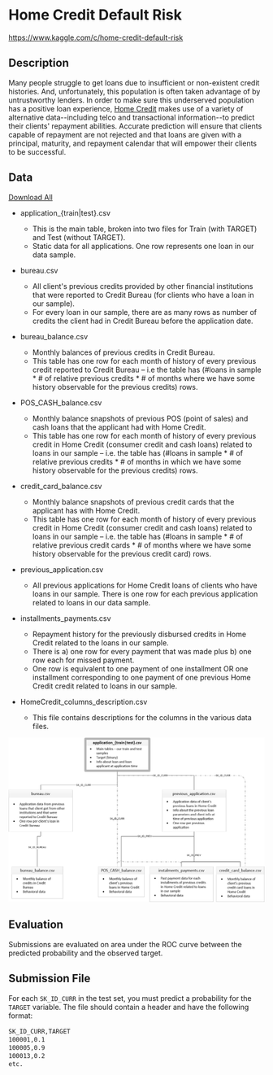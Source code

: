 # Home Credit Default Risk
https://www.kaggle.com/c/home-credit-default-risk

## Description
Many people struggle to get loans due to insufficient or non-existent credit histories. And, unfortunately, this population is often taken advantage of by untrustworthy lenders. In order to make sure this underserved population has a positive loan experience, [Home Credit](http://www.homecredit.net) makes use of a variety of alternative data--including telco and transactional information--to predict their clients' repayment abilities. Accurate prediction will ensure that clients capable of repayment are not rejected and that loans are given with a principal, maturity, and repayment calendar that will empower their clients to be successful.

## Data
[Download All](https://www.kaggle.com/c/9120/download-all)

* application_{train|test}.csv

    * This is the main table, broken into two files for Train (with TARGET) and Test (without TARGET).
    * Static data for all applications. One row represents one loan in our data sample.
    
* bureau.csv

    * All client's previous credits provided by other financial institutions that were reported to Credit Bureau (for clients who have a loan in our sample).
    * For every loan in our sample, there are as many rows as number of credits the client had in Credit Bureau before the application date.
    
* bureau_balance.csv

    * Monthly balances of previous credits in Credit Bureau.
    * This table has one row for each month of history of every previous credit reported to Credit Bureau – i.e the table has (#loans in sample * # of relative previous credits * # of months where we have some history observable for the previous credits) rows.

* POS_CASH_balance.csv

    * Monthly balance snapshots of previous POS (point of sales) and cash loans that the applicant had with Home Credit.
    * This table has one row for each month of history of every previous credit in Home Credit (consumer credit and cash loans) related to loans in our sample – i.e. the table has (#loans in sample * # of relative previous credits * # of months in which we have some history observable for the previous credits) rows.

* credit_card_balance.csv

    * Monthly balance snapshots of previous credit cards that the applicant has with Home Credit.
    * This table has one row for each month of history of every previous credit in Home Credit (consumer credit and cash loans) related to loans in our sample – i.e. the table has (#loans in sample * # of relative previous credit cards * # of months where we have some history observable for the previous credit card) rows.

* previous_application.csv

    * All previous applications for Home Credit loans of clients who have loans in our sample.
There is one row for each previous application related to loans in our data sample.

* installments_payments.csv

    * Repayment history for the previously disbursed credits in Home Credit related to the loans in our sample.
    * There is a) one row for every payment that was made plus b) one row each for missed payment.
    * One row is equivalent to one payment of one installment OR one installment corresponding to one payment of one previous Home Credit credit related to loans in our sample.

* HomeCredit_columns_description.csv

    * This file contains descriptions for the columns in the various data files.
    
<center>
<img src = "figures/home_credit.png" width = "900">
</center>

## Evaluation
Submissions are evaluated on area under the ROC curve between the predicted probability and the observed target.

## Submission File
For each ```SK_ID_CURR``` in the test set, you must predict a probability for the ```TARGET``` variable. The file should contain a header and have the following format:

```
SK_ID_CURR,TARGET
100001,0.1
100005,0.9
100013,0.2
etc.
```
